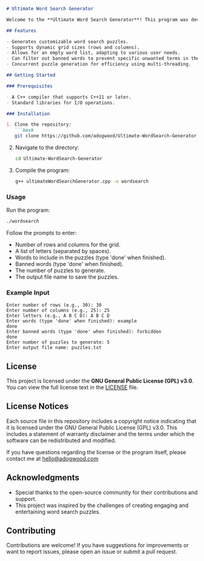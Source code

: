 ```markdown
# Ultimate Word Search Generator

Welcome to the **Ultimate Word Search Generator**! This program was developed to create challenging word search puzzles, specifically for the book *Find the Cl!t: It's not that hard (right?)*, which will be released on **10/31/2024**. The unique aspect of this book is that all puzzles are generated using only **four letters** while avoiding the spelling of a specific word.

## Features

- Generates customizable word search puzzles.
- Supports dynamic grid sizes (rows and columns).
- Allows for an empty word list, adapting to various user needs.
- Can filter out banned words to prevent specific unwanted terms in the puzzles.
- Concurrent puzzle generation for efficiency using multi-threading.

## Getting Started

### Prerequisites

- A C++ compiler that supports C++11 or later.
- Standard libraries for I/O operations.

### Installation

1. Clone the repository:
   ```bash
   git clone https://github.com/adogwood/Ultimate-WordSearch-Generator.git
   ```

2. Navigate to the directory:
   ```bash
   cd Ultimate-WordSearch-Generator
   ```

3. Compile the program:
   ```bash
   g++ ultimateWordSearchGenerator.cpp -o wordsearch
   ```

### Usage

Run the program:
```bash
./wordsearch
```

Follow the prompts to enter:

- Number of rows and columns for the grid.
- A list of letters (separated by spaces).
- Words to include in the puzzles (type 'done' when finished).
- Banned words (type 'done' when finished).
- The number of puzzles to generate.
- The output file name to save the puzzles.

### Example Input

```
Enter number of rows (e.g., 30): 30
Enter number of columns (e.g., 25): 25
Enter letters (e.g., A B C D): A B C D
Enter words (type 'done' when finished): example
done
Enter banned words (type 'done' when finished): forbidden
done
Enter number of puzzles to generate: 5
Enter output file name: puzzles.txt
```

## License

This project is licensed under the **GNU General Public License (GPL) v3.0**. You can view the full license text in the [LICENSE](LICENSE) file.

## License Notices

Each source file in this repository includes a copyright notice indicating that it is licensed under the GNU General Public License (GPL) v3.0. This includes a statement of warranty disclaimer and the terms under which the software can be redistributed and modified.

If you have questions regarding the license or the program itself, please contact me at hello@adogwood.com


## Acknowledgments

- Special thanks to the open-source community for their contributions and support.
- This project was inspired by the challenges of creating engaging and entertaining word search puzzles.

## Contributing

Contributions are welcome! If you have suggestions for improvements or want to report issues, please open an issue or submit a pull request.



